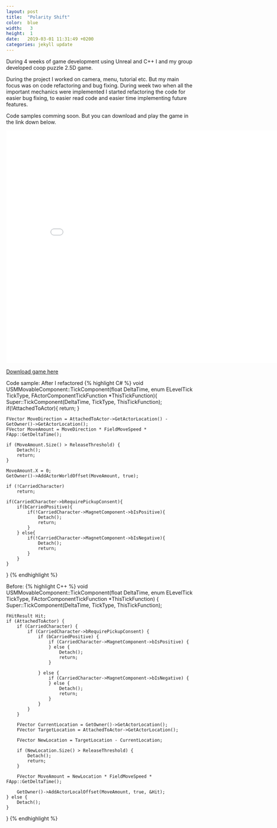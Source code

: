 ```yaml
---
layout: post
title:  "Polarity Shift"
color:  blue
width:   3
height:  1
date:   2019-03-01 11:31:49 +0200
categories: jekyll update
---
```

During 4 weeks of game development using Unreal and C++ I and my group developed coop puzzle 2.5D game.

During the project I worked on camera, menu, tutorial etc. But my main focus was on code refactoring and bug fixing. During week two when all the important mechanics were implemented I started refactoring the code for easier bug fixing, to easier read code and easier time implementing future features.

Code samples comming soon. But you can download and play the game in the link down below.

<iframe width="840" height="630" src="{{site.url}}/Portfolio/assets/PolarityShift_Trailer.mp4" frameborder="0" allowfullscreen="allowfullscreen">&nbsp;</iframe>

<a href="https://drive.google.com/open?id=1xekIfMAPPeOHBK5hPr1w9AH1wMI8EZK9">Download game here</a>

Code sample: 
After I refactored
{% highlight C# %}
void USMMovableComponent::TickComponent(float DeltaTime, enum ELevelTick TickType, FActorComponentTickFunction *ThisTickFunction){
	Super::TickComponent(DeltaTime, TickType, ThisTickFunction);
	if(!AttachedToActor){
		return;
	}

	FVector MoveDirection = AttachedToActor->GetActorLocation() - GetOwner()->GetActorLocation();
	FVector MoveAmount = MoveDirection * FieldMoveSpeed * FApp::GetDeltaTime();

	if (MoveAmount.Size() > ReleaseThreshold) {
		Detach();
		return;
	}

	MoveAmount.X = 0;
	GetOwner()->AddActorWorldOffset(MoveAmount, true);

	if (!CarriedCharacter)
		return;

	if(CarriedCharacter->bRequirePickupConsent){
		if(bCarriedPositive){
			if(!CarriedCharacter->MagnetComponent->bIsPositive){
				Detach();
				return;
			}
		} else{
			if(!CarriedCharacter->MagnetComponent->bIsNegative){
				Detach();
				return;
			}
		}
	}
}
{% endhighlight %}

Before:
{% highlight C++ %}
void USMMovableComponent::TickComponent(float DeltaTime, enum ELevelTick TickType, FActorComponentTickFunction *ThisTickFunction) {
	Super::TickComponent(DeltaTime, TickType, ThisTickFunction);

	FHitResult Hit;
	if (AttachedToActor) {
		if (CarriedCharacter) {	
			if (CarriedCharacter->bRequirePickupConsent) {
				if (bCarriedPositive) {
					if (CarriedCharacter->MagnetComponent->bIsPositive) {
					} else {
						Detach();
						return;
					}

				} else {
					if (CarriedCharacter->MagnetComponent->bIsNegative) {
					} else {
						Detach();
						return;
					}
				}
			}
		}

		FVector CurrentLocation = GetOwner()->GetActorLocation();
		FVector TargetLocation = AttachedToActor->GetActorLocation();

		FVector NewLocation = TargetLocation - CurrentLocation;

		if (NewLocation.Size() > ReleaseThreshold) {
			Detach();
			return;
		}

		FVector MoveAmount = NewLocation * FieldMoveSpeed * FApp::GetDeltaTime();

		GetOwner()->AddActorLocalOffset(MoveAmount, true, &Hit);
	} else {
		Detach();
	}
}
{% endhighlight %}